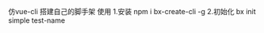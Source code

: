 仿vue-cli 搭建自己的脚手架
使用
1.安装 npm i bx-create-cli -g
2.初始化 bx init simple test-name 
<!-- simple 可以自定义 -->
